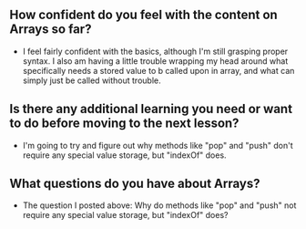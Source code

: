 ## How confident do you feel with the content on Arrays so far?
- I feel fairly confident with the basics, although I'm still grasping proper syntax. I also am having a little trouble wrapping my head around what specifically needs a stored value to b called upon in  array, and what can simply just be called without trouble.

## Is there any additional learning you need or want to do before moving to the next lesson?
-  I'm going to try and figure out why methods like "pop" and "push" don't require any special value storage, but "indexOf" does.

## What questions do you have about Arrays?
- The question I posted above: Why do methods like "pop" and "push" not require any special value storage, but "indexOf" does?